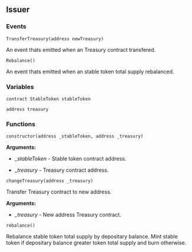 ## Issuer





### Events
```solidity
TransferTreasury(address newTreasury)
```

An event thats emitted when an Treasury contract transfered.



```solidity
Rebalance()
```

An event thats emitted when an stable token total supply rebalanced.




### Variables
```solidity
contract StableToken stableToken
```

```solidity
address treasury
```


### Functions
```solidity
constructor(address _stableToken, address _treasury)
```





**Arguments:**
- *_stableToken* - Stable token contract address.

- *_treasury* - Treasury contract address.

```solidity
changeTreasury(address _treasury)
```

Transfer Treasury contract to new address.




**Arguments:**
- *_treasury* - New address Treasury contract.

```solidity
rebalance()
```

Rebalance stable token total supply by depositary balance. Mint stable token if depositary balance greater token total supply and burn otherwise.



